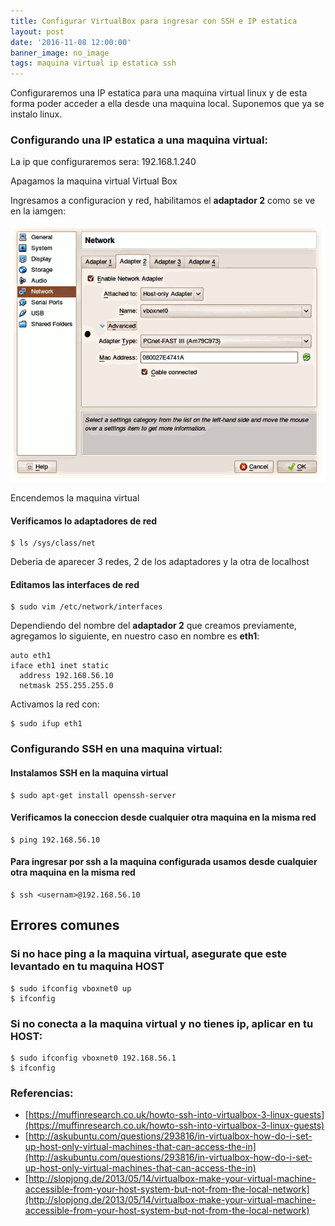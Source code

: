 ```yaml
---
title: Configurar VirtualBox para ingresar con SSH e IP estatica
layout: post
date: '2016-11-08 12:00:00'
banner_image: no_image
tags: maquina virtual ip estatica ssh
---
```


Configuraremos una IP estatica para una maquina virtual linux y de esta forma poder acceder a ella desde una maquina local. Suponemos que ya se instalo linux.

### Configurando una IP estatica a una maquina virtual:

La ip que configuraremos sera: 192.168.1.240

Apagamos la maquina virtual Virtual Box

Ingresamos a configuracion y red, habilitamos el **adaptador 2** como se ve en la iamgen:

![Image 1](https://raw.githubusercontent.com/juniorUsca/tutoriales/master/maquina%20virtual/ipstatica-ssh/imgs/vbox_adapter2.png)

Encendemos la maquina virtual

#### Verificamos lo adaptadores de red
```
$ ls /sys/class/net
```

Deberia de aparecer 3 redes, 2 de los adaptadores y la otra de localhost

#### Editamos las interfaces de red

```
$ sudo vim /etc/network/interfaces
```

Dependiendo del nombre del **adaptador 2** que creamos previamente, agregamos lo siguiente, en nuestro caso en nombre es **eth1**:

```
auto eth1
iface eth1 inet static
  address 192.168.56.10
  netmask 255.255.255.0
```

Activamos la red con:
```
$ sudo ifup eth1
```

### Configurando SSH en una maquina virtual:

#### Instalamos SSH en la maquina virtual
```
$ sudo apt-get install openssh-server
```

#### Verificamos la coneccion desde cualquier otra maquina en la misma red
```
$ ping 192.168.56.10
```

#### Para ingresar por ssh a la maquina configurada usamos desde cualquier otra maquina en la misma red
```
$ ssh <usernam>@192.168.56.10
```

## Errores comunes
### Si no hace ping a la maquina virtual, asegurate que este levantado en tu maquina HOST
```
$ sudo ifconfig vboxnet0 up
$ ifconfig
```

### Si no conecta a la maquina virtual y no tienes ip, aplicar en tu HOST:
```
$ sudo ifconfig vboxnet0 192.168.56.1
$ ifconfig
```

### Referencias:

- [https://muffinresearch.co.uk/howto-ssh-into-virtualbox-3-linux-guests](https://muffinresearch.co.uk/howto-ssh-into-virtualbox-3-linux-guests)
- [http://askubuntu.com/questions/293816/in-virtualbox-how-do-i-set-up-host-only-virtual-machines-that-can-access-the-in](http://askubuntu.com/questions/293816/in-virtualbox-how-do-i-set-up-host-only-virtual-machines-that-can-access-the-in)
- [http://slopjong.de/2013/05/14/virtualbox-make-your-virtual-machine-accessible-from-your-host-system-but-not-from-the-local-network](http://slopjong.de/2013/05/14/virtualbox-make-your-virtual-machine-accessible-from-your-host-system-but-not-from-the-local-network)
